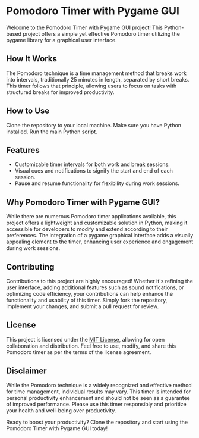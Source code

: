 # Pomodoro Timer with Pygame GUI
Welcome to the Pomodoro Timer with Pygame GUI project! This Python-based project offers a simple yet effective Pomodoro timer utilizing the pygame library for a graphical user interface.

## How It Works
The Pomodoro technique is a time management method that breaks work into intervals, traditionally 25 minutes in length, separated by short breaks. This timer follows that principle, allowing users to focus on tasks with structured breaks for improved productivity.

## How to Use
Clone the repository to your local machine.
Make sure you have Python installed.
Run the main Python script.
## Features
- Customizable timer intervals for both work and break sessions.
- Visual cues and notifications to signify the start and end of each session.
- Pause and resume functionality for flexibility during work sessions.
## Why Pomodoro Timer with Pygame GUI?
While there are numerous Pomodoro timer applications available, this project offers a lightweight and customizable solution in Python, making it accessible for developers to modify and extend according to their preferences. The integration of a pygame graphical interface adds a visually appealing element to the timer, enhancing user experience and engagement during work sessions.

## Contributing
Contributions to this project are highly encouraged! Whether it's refining the user interface, adding additional features such as sound notifications, or optimizing code efficiency, your contributions can help enhance the functionality and usability of this timer. Simply fork the repository, implement your changes, and submit a pull request for review.

## License
This project is licensed under the [MIT License](https://github.com/mateusartico/pomodoro-timer/blob/main/LICENSE), allowing for open collaboration and distribution. Feel free to use, modify, and share this Pomodoro timer as per the terms of the license agreement.

## Disclaimer
While the Pomodoro technique is a widely recognized and effective method for time management, individual results may vary. This timer is intended for personal productivity enhancement and should not be seen as a guarantee of improved performance. Please use this timer responsibly and prioritize your health and well-being over productivity.

Ready to boost your productivity? Clone the repository and start using the Pomodoro Timer with Pygame GUI today!

